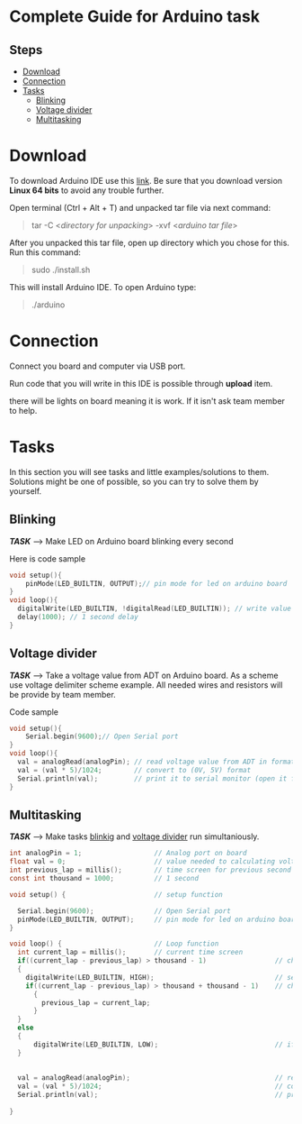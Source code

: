 # Complete Guide for Arduino task

## Steps
- [Download](#download)
- [Connection](#connection)
- [Tasks](#tasks)
    - [Blinking](#blinking)
    - [Voltage divider](#voltage-divider)
    - [Multitasking](#multitasking)

# Download

To download Arduino IDE use this 
[link](https://www.arduino.cc/en/software).
 Be sure that you download version **Linux 64 bits** to avoid any trouble further.

 Open terminal (Ctrl + Alt + T) and unpacked tar file via next command:
 > tar -C \<*directory for unpacking*> -xvf \<*arduino tar file*>

 After you unpacked this tar file, open up directory which you chose for this. Run this command:
 >sudo ./install.sh

 This will install Arduino IDE. To open Arduino type:
 >./arduino


# Connection

Connect you board and computer via USB port.

Run code that you will write in this IDE is possible through **upload** item. 

there will be lights on board meaning it is work. If it isn't ask team member to help.

# Tasks

In this section you will see tasks and little examples/solutions to them. Solutions might be one of possible, so you can try to solve them by yourself.

## Blinking

***TASK*** --> Make LED on Arduino board blinking every second

Here is code sample
```C
void setup(){
    pinMode(LED_BUILTIN, OUTPUT);// pin mode for led on arduino board
}
void loop(){
  digitalWrite(LED_BUILTIN, !digitalRead(LED_BUILTIN)); // write value opposite to current in led on board
  delay(1000); // 1 second delay
}
```

## Voltage divider
***TASK*** --> Take a voltage value from ADT on Arduino board. As a scheme use voltage delimiter scheme example. All needed wires and resistors will be provide by team member.

Code sample
```C
void setup(){
    Serial.begin(9600);// Open Serial port
}
void loop(){
  val = analogRead(analogPin); // read voltage value from ADT in format (0, 1024)
  val = (val * 5)/1024;        // convert to (0V, 5V) format
  Serial.println(val);         // print it to serial monitor (open it from Tools)
}

```

## Multitasking
***TASK*** --> Make tasks [blinkig](#blinking) and [voltage divider](#voltage-divider) run simultaniously. 
```C
int analogPin = 1;                  // Analog port on board
float val = 0;                      // value needed to calculating voltage  
int previous_lap = millis();        // time screen for previous second
const int thousand = 1000;          // 1 second 

void setup() {                      // setup function 

  Serial.begin(9600);               // Open Serial port
  pinMode(LED_BUILTIN, OUTPUT);     // pin mode for led on arduino board
}

void loop() {                       // Loop function
  int current_lap = millis();       // current time screen
  if((current_lap - previous_lap) > thousand - 1)                 // check for 1 second passed
  {
    digitalWrite(LED_BUILTIN, HIGH);                              // send signal to led to blink
    if((current_lap - previous_lap) > thousand + thousand - 1)    // check if two second passed to set previous time screen to current screen
      {
        previous_lap = current_lap;                               
      }
  }
  else
  {
      digitalWrite(LED_BUILTIN, LOW);                             // if 1 second didn't pass, then send signal to led to not blink
  }
  
 
  val = analogRead(analogPin);                                    // read voltage value from ADT in format (0, 1024)
  val = (val * 5)/1024;                                           // convert to (0V, 5V) format
  Serial.println(val);                                            // print it to serial monitor (open it from Tools)
  
}
```

